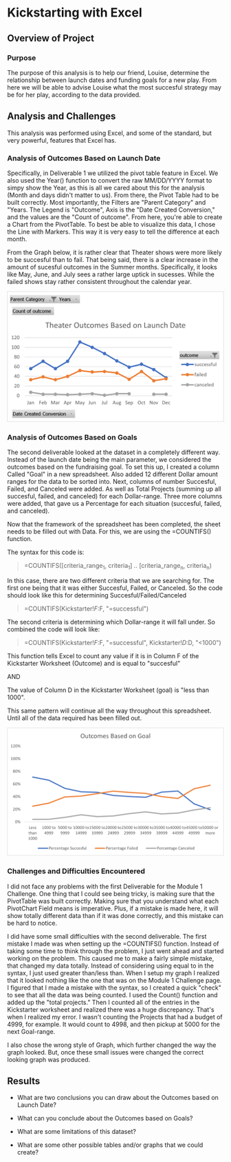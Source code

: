 # Kickstarting with Excel

## **Overview of Project**
### Purpose
The purpose of this analysis is to help our friend, Louise, determine the relationship between launch dates and funding goals for a new play. From here we will be able to advise Louise what the most succesful strategy may be for her play, according to the data provided. 
## Analysis and Challenges
This analysis was performed using Excel, and some of the standard, but very powerful, features that Excel has.
### Analysis of Outcomes Based on Launch Date
Specifically, in Deliverable 1 we utilized the pivot table feature in Excel. 
We also used the Year() function to convert the raw MM/DD/YYYY format to simpy show the Year, 
as this is all we cared about this for the analysis (Month and days didn't matter to us). 
From there, the Pivot Table had to be built correctly. Most importantly, the Filters are "Parent Category" and "Years. 
The Legend is "Outcome", Axis is the "Date Created Conversion," and the values are the "Count of outcome". 
From here, you're able to create a Chart from the PivotTable. To best be able to visualize this data, I chose the Line with Markers. 
This way it is very easy to tell the difference at each month.

From the Graph below, it is rather clear that Theater shows were more likely to be succesful than to fail. 
That being said, there is a clear increase in the amount of sucesful outcomes in the Summer months. 
Specifically, it looks like May, June, and July sees a rather large uptick in sucesses. While the failed shows stay rather consistent throughout
the calendar year. 
    
![This is an image](https://github.com/jkehm/kickstarter-analysis/blob/main/Theater_Outcomes_vs_Launch.png)

### Analysis of Outcomes Based on Goals
The second deliverable looked at the dataset in a completely different way. Instead of the launch date being the main parameter, 
we considered the outcomes based on the fundraising goal. To set this up, I created a column Called "Goal" in a new spreadsheet. 
Also added 12 different Dollar amount ranges for the data to be sorted into. Next, columns of number Succesful, Failed, and Canceled were added. 
As well as Total Projects (summing up all succesful, failed, and canceled) for each Dollar-range. Three more columns were added, that gave
us a Percentage for each situation (succesful, failed, and canceled). 

Now that the framework of the spreadsheet has been completed, the sheet needs to be filled out with Data. 
For this, we are using the =COUNTIFS() function. 

The syntax for this code is:
>=COUNTIFS([criteria_range<sub>1</sub>, criteria<sub>1</sub>] .. [criteria_range<sub>n</sub>, criteria<sub>n</sub>)

In this case, there are two different criteria that we are searching for. The first one being that it was either Succesful, Failed, or Canceled.
So the code should look like this for determining Succesful/Failed/Canceled
>=COUNTIFS(Kickstarter!$F:$F, "=successful")

The second criteria is determining which Dollar-range it will fall under. So combined the code will look like:
>=COUNTIFS(Kickstarter!$F:$F, "=successful", Kickstarter!$D:$D, "<1000")

This function tells Excel to count any value if it is in Column F of the Kickstarter Worksheet (Outcome) and is equal to "succesful"

AND

The value of Column D in the Kickstarter Worksheet (goal) is "less than 1000".

This same pattern will continue all the way throughout this spreadsheet. Until all of the data required has been filled out.

![This is an image](https://github.com/jkehm/kickstarter-analysis/blob/main/Outcomes_vs_Goals.png)

### Challenges and Difficulties Encountered

I did not face any problems with the first Deliverable for the Module 1 Challenge. One thing that I could see being tricky, is making sure that the PivotTable was built correctly. Making sure that you understand what each PivotChart Field means is imperative. Plus, if a mistake is made here, it will show totally different data than if it was done correctly, and this mistake can be hard to notice.

I did have some small difficulties with the second deliverable. The first mistake I made was when setting up the =COUNTIFS() function. Instead of taking some time to think through the problem, I just went ahead and started working on the problem. This caused me to make a fairly simple mistake, that changed my data totally. Instead of considering using equal to in the syntax, I just used greater than/less than. When I setup my graph I realized that it looked nothing like the one that was on the Module 1 Challenge page. I figured that I made a mistake with the syntax, so I created a quick "check" to see that all the data was being counted. I used the Count() function and added up the "total projects." Then I counted all of the entries in the Kickstarter worksheet and realized there was a huge discrepancy. That's when I realized my error. I wasn't counting the Projects that had a budget of 4999, for example. It would count to 4998, and then pickup at 5000 for the next Goal-range. 

I also chose the wrong style of Graph, which further changed the way the graph looked. But, once these small issues were changed the correct looking graph was produced.

## Results

- What are two conclusions you can draw about the Outcomes based on Launch Date?

- What can you conclude about the Outcomes based on Goals?

- What are some limitations of this dataset?

- What are some other possible tables and/or graphs that we could create?
